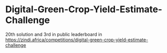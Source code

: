# Digital-Green-Crop-Yield-Estimate-Challenge
20th solution and 3rd in public leaderboard in https://zindi.africa/competitions/digital-green-crop-yield-estimate-challenge
